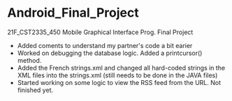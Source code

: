 # Android_Final_Project
21F_CST2335_450 Mobile Graphical Interface Prog. Final Project

- Added coments to understand my partner's code a bit earier
- Worked on debugging the database logic. Added a printcursor() method.
- Added the French strings.xml and changed all hard-coded strings in the XML files into the strings.xml (still needs to be done in the JAVA files)
- Started working on some logic to view the RSS feed from the URL. Not finished yet.
